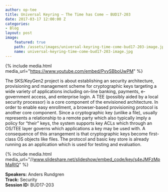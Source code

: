 ```yaml
---
author: op-tee
title: Universal Keyring – The Time has Come – BUD17-203
date: 2017-03-17 12:00:00 Z
categories:
- Blog
layout: post
image:
    featured: true
    path: /assets/images/universal-keyring-time-come-bud17-203-image.jpg
    name: universal-keyring-time-come-bud17-203-image.jpg
---
```


{% include media.html media_url="https://www.youtube.com/embed/PvySBboUwPM" %}

The SKS/KeyGen2 project is about establishing an security architecture, provisioning and management scheme for cryptographic keys targeting a wide variety of applications including on-line banking, payments, e-government access, and enterprise login. A TEE (possibly aided by a local security processor) is a core component of the envisioned architecture. In order to enable easy enrollment, a browser-based provisioning protocol is another core component. Since a cryptographic key (unlike a file), usually represents a relationship to a remote party which also typically imply a policy for “their” keys, the system supports key ACLs which through an OS/TEE layer governs which applications a key may be used with. A consequence of this arrangement is that cryptographic keys become first-class OS objects like files. The protocol and basic key store is already running as an application which is used for testing and evaluation.

{% include media.html media_url="//www.slideshare.net/slideshow/embed_code/key/s4eJMFzMpMaRIQ" %}

**Speakers:** Anders Rundgren  
**Track:** Security  
**Session ID:** BUD17-203  
